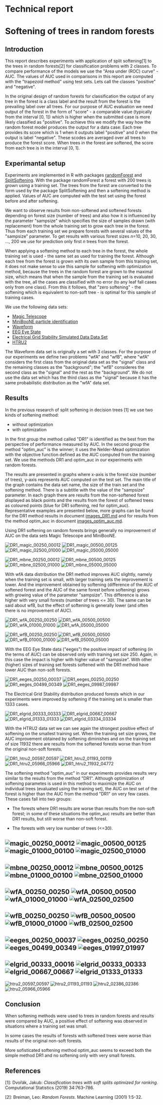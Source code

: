 # Technical report
# Softening of trees in random forests

## Introduction

This report describes experiments with application of split softening[1]
to the trees in random forests[2] for classification problems with 2 classes.
To compare performance of the models we use the "Area under (ROC) curve" - AUC.
The values of AUC used in comparisons in this report are computed with the
"trapezoid method" using test sets.
Lets call the classes "positive" and "negative".

In the original design of random forests for classification the output of any tree
in the forest is a class label and the result from the forest is the prevailing
label over all trees.
For our purpose of AUC evaluation we need output of the forest in the form of "score" -
a comparable value (typically from the interval [0, 1]) which is higher when
the submitted case is more likely classified as "positive".
To achieve this we modify the way how the random forest model
produces the output for a data case:
Each tree provides its score which is 1 when it outputs label "positive"
and 0 when the output is label "negative".
These scodes are averaged over all trees to produce the forest score.
When trees in the forest are softened, the score from each tree is
in the interval [0, 1].

## Experimantal setup

Experiments are implemented in R with packages [randomForest](https://cran.r-project.org/web/packages/randomForest/)
and [SplitSoftening](https://cran.r-project.org/web/packages/SplitSoftening/).
With the package randomForest a forest with 200 trees is grown using a training set.
The trees from the forest are converted to the form used by the package SplitSoftening
and then a softening method is applied.
Values of AUC are computed with the test set using the forest before and after softening.

We want to observe results from non-softened and softened forests depending on
forest size (number of trees) and also how it is influenced by the parameter
"sampsize" which specifies the size of samples drawn (with replacement)
from the whole training set to grow each tree in the forest.
Thus from each training set we prepare forests with several values of the "sampsize" parameter.
To get results with various forest sizes *n*=10, 20, 30, ..., 200
we use for prediction only first *n* trees from the forest.

When applying a softening method to each tree in the forest, the whole training set
is used - the same set as used for training the forest.
Although each tree from the forest is grown with its own sample from this training set,
it does not make sense to use this sample for softening with optimization method,
because the trees in the random forest are grown to the maximal size, which means
that when the sample from the training set is evaluated with the tree,
all the cases are classified with no error
(to any leaf fall cases only from one class).
From this it follows, that "zero softening" - the softening which is equivalent
to non-soft tree -
is optimal for this sample of training cases.

We use the following data sets:
- [Magic Telescope](https://archive.ics.uci.edu/ml/datasets/magic+gamma+telescope)
- [MiniBooNE particle identification](https://archive.ics.uci.edu/ml/datasets/MiniBooNE+particle+identification)
- [Waveform](https://archive.ics.uci.edu/ml/datasets/Waveform+Database+Generator+(Version+1))
- [EEG Eye State](https://archive.ics.uci.edu/ml/datasets/EEG+Eye+State)
- [Electrical Grid Stability Simulated Data Data Set](https://archive.ics.uci.edu/ml/datasets/Electrical+Grid+Stability+Simulated+Data+)
- [HTRU2](https://archive.ics.uci.edu/ml/datasets/HTRU2)

The Waveform data set is originally a set with 3 classes.
For the purpose of our experiments we define two problems "wfA" and "wfB",
where "wfA" considers the first class from the original data set as the "signal" class
and the remaining classes as the "background";
the "wfB" consideres the second class as the "signal" and the rest as the "background".
We do not use the data set which has the third class as the "signal" because
it has the same probabilistic distribution as the "wfA" data set.

## Results

In the previous research of split softening in decision trees [1] we use two kinds of softening method:
- without optimization
- with optimization

In the first group the method called "DR1" is identified as the best
from the perspective of performance measured by AUC.
In the second group the method "optim_auc" is the winner;
it uses the Nelder-Mead optimization with the objective function
defined as the AUC computed from the training set.
We use the methods DR1 and optim_auc in our experiments with random forests.

The results are presented in graphs where x-axis is the forest size (number of trees),
y-axis represents AUC computed on the test set.
The main title of the graph contains the data set name, the size of the train set
and the softening method.
There is a subtitle with the value of the "sampsize" parameter.
In each graph there are results from the non-softened forest displayed as black points
and the results from the forest of softened trees as coloured points
(blue for DR1 softening, red for optim_auc).
Representative examples are presented below, more graphs can be found
for the DR1 method results in document [images_DR1.md](images_DR1.md)
and for results from the method optim_auc in document [images_optim_auc.md](images_optim_auc.md).

Using DR1 softening on random forests brings generally no improvement of AUC
on the data sets Magic Telescope and MiniBooNE.

![DR1_magic_00250_00012](img/DR1_magic_00250_00012.png)
![DR1_magic_00500_00125](img/DR1_magic_00500_00125.png)
![DR1_magic_02500_01000](img/DR1_magic_02500_01000.png)
![DR1_magic_05000_05000](img/DR1_magic_05000_05000.png)

![DR1_mbne_00250_00012](img/DR1_mbne_00250_00012.png)
![DR1_mbne_00500_00125](img/DR1_mbne_00500_00125.png)
![DR1_mbne_02500_01000](img/DR1_mbne_02500_01000.png)
![DR1_mbne_05000_05000](img/DR1_mbne_05000_05000.png)

With wfA data distribution the DR1 method improves AUC slightly,
namely when the training set is small,
with larger training sets the improvement is lower.
And the improvement obtained by softening
(difference of the AUC of softened forest and the AUC
of the same forest before softening)
grows with growing value of the parameter "sampsize".
This difference is also higher with very small forests
(number of trees <= 30).
The same can be said about wfB, but the effect of softening
is generally lower (and often there is no improvement of AUC).

![DR1_wfA_00250_00250](img/DR1_wfA_00250_00250.png)
![DR1_wfA_00500_00500](img/DR1_wfA_00500_00500.png)
![DR1_wfA_01000_01000](img/DR1_wfA_01000_01000.png)
![DR1_wfA_05000_05000](img/DR1_wfA_05000_05000.png)

![DR1_wfB_00250_00250](img/DR1_wfB_00250_00250.png)
![DR1_wfB_00500_00500](img/DR1_wfB_00500_00500.png)
![DR1_wfB_01000_01000](img/DR1_wfB_01000_01000.png)
![DR1_wfB_05000_05000](img/DR1_wfB_05000_05000.png)


With the EEG Eye State data ("eeges") the positive impact of softening (in the terms of AUC)
can be observed only with training set size 250.
Again, in this case the impact is higher with higher value of "sampsize".
With other (higher) sizes of training set forests softened with the DR1 method
have lower AUC than non-soft forests.

![DR1_eeges_00250_00037](img/DR1_eeges_00250_00037.png)
![DR1_eeges_00250_00250](img/DR1_eeges_00250_00250.png)
![DR1_eeges_00499_00349](img/DR1_eeges_00499_00349.png)
![DR1_eeges_09987_09987](img/DR1_eeges_09987_09987.png)

The Electrical Grid Stability distribution produced forests
which in our experiments were improved by softening if the training set
is smaller than 1333 cases.

![DR1_elgrid_00333_00333](img/DR1_elgrid_00333_00333.png)
![DR1_elgrid_00667_00667](img/DR1_elgrid_00667_00667.png)
![DR1_elgrid_01333_01333](img/DR1_elgrid_01333_01333.png)
![DR1_elgrid_03334_03334](img/DR1_elgrid_03334_03334.png)

With the HTRU2 data set we can see again the strongest positive effect of softening
on the smallest training set.
When the training set size grows, the AUC improvement obtained by softening diminishes
and on the training set of size 11932 there are results from the softened forests
worse than from the original non-soft forests.

![DR1_htru2_00597_00597](img/DR1_htru2_00597_00597.png)
![DR1_htru2_01193_00119](img/DR1_htru2_01193_00119.png)
![DR1_htru2_05966_05966](img/DR1_htru2_05966_05966.png)
![DR1_htru2_11932_04772](img/DR1_htru2_11932_04772.png)

The softening method "optim_auc" in our experiments provides results
very similar to the results from the method "DR1".
Although optimization of softening parametes is used in this method
to maximize the AUC on individual trees (evaluated using the training set),
the AUC on test set of the forest is higher than the AUC from the method "DR1"
on very few cases.
These cases fall into two groups:

- The forests where DR1 results are worse than results from the non-soft forest;
  in some of these situations the optim_auc results are better than DR1 results,
  but still worse than non-soft forest.

- The forests with very low number of trees (<=30).

![magic_00250_00012](img/magic_00250_00012.png)
![magic_00500_00125](img/magic_00500_00125.png)
![magic_01000_00100](img/magic_01000_00100.png)
![magic_02500_01000](img/magic_02500_01000.png)
------
![mbne_00250_00012](img/mbne_00250_00012.png)
![mbne_00500_00125](img/mbne_00500_00125.png)
![mbne_01000_00100](img/mbne_01000_00100.png)
![mbne_02500_01000](img/mbne_02500_01000.png)
-------
![wfA_00250_00250](img/wfA_00250_00250.png)
![wfA_00500_00500](img/wfA_00500_00500.png)
![wfA_01000_01000](img/wfA_01000_01000.png)
![wfA_02500_02500](img/wfA_02500_02500.png)
-------
![wfB_00250_00250](img/wfB_00250_00250.png)
![wfB_00500_00500](img/wfB_00500_00500.png)
![wfB_01000_01000](img/wfB_01000_01000.png)
![wfB_02500_02500](img/wfB_02500_02500.png)
-------
![eeges_00250_00037](img/eeges_00250_00037.png)
![eeges_00250_00250](img/eeges_00250_00250.png)
![eeges_00499_00349](img/eeges_00499_00349.png)
![eeges_01997_01997](img/eeges_01997_01997.png)
---
![elgrid_00333_00016](img/elgrid_00333_00016.png)
![elgrid_00333_00333](img/elgrid_00333_00333.png)
![elgrid_00667_00667](img/elgrid_00667_00667.png)
![elgrid_01333_01333](img/elgrid_01333_01333.png)
------
![htru2_00597_00597](img/htru2_00597_00597.png)
![htru2_01193_01193](img/htru2_01193_01193.png)
![htru2_02386_02386](img/htru2_02386_02386.png)
![htru2_05966_05966](img/htru2_05966_05966.png)


## Conclusion

When softening methods were used to trees in random forests and results
were compared by AUC, a positive effect of softening was observed in situations
where a training set was small.

In some cases the results of forests with softened trees were worse than results
of the original non-soft forests.

More sofisticated softening method optim_auc
seems to exceed both the simple method DR1 and no softening
only with very small forests.


## References

[1]: Dvořák, Jakub: *Classification trees with soft splits optimized for ranking*.
Computational Statistics (2019) 34:763–786.

[2]: Breiman, Leo: *Random Forests*. Machine Learning (2001) 1:5-32.

